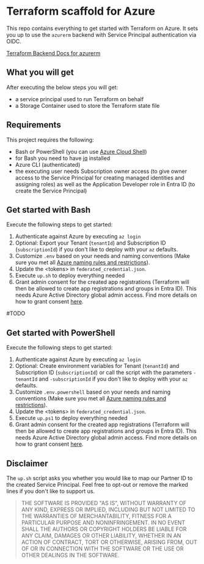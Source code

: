 # Terraform scaffold for Azure

This repo contains everything to get started with Terraform on Azure. It sets you up to use the `azurerm` backend with Service Principal authentication via OIDC.

[Terraform Backend Docs for azurerm](https://developer.hashicorp.com/terraform/language/settings/backends/azurerm#backend-azure-ad-service-principal-or-user-assigned-managed-identity-via-oidc-workload-identity-federation)

## What you will get
After executing the below steps you will get:

- a service principal used to run Terraform on behalf
- a Storage Container used to store the Terraform state file

## Requirements

This project requires the following:

- Bash or PowerShell (you can use [Azure Cloud Shell](http://shell.azure.com/))
- for Bash you need to have [jq](https://stedolan.github.io/jq/) installed
- Azure CLI (authenticated)
- the executing user needs Subscription owner access (to give owner access to the Service Principal for creating managed identities and assigning roles) as well as the Application Developer role in Entra ID (to create the Service Principal)

## Get started with Bash

Execute the following steps to get started:

1. Authenticate against Azure by executing `az login`
1. Optional: Export your Tenant (`tenantId`) and Subscription ID (`subscriptionId`) if you don't like to deploy with your `az` defaults.
1. Customize `.env` based on your needs and naming conventions (Make sure you met all [Azure naming rules and restrictions](https://docs.microsoft.com/azure/azure-resource-manager/management/resource-name-rules)).
1. Update the \<tokens> in `federated_credential.json`.
1. Execute `up.sh` to deploy everything needed
1. Grant admin consent for the created app registrations (Terraform will then be allowed to create app registrations and groups in Entra ID). This needs Azure Active Directory global admin access. Find more details on how to grant consent [here](https://docs.microsoft.com/en-us/azure/active-directory/manage-apps/grant-admin-consent).

#TODO
## Get started with PowerShell

Execute the following steps to get started:

1. Authenticate against Azure by executing `az login`
1. Optional: Create environment variables for Tenant (`tenantId`) and Subscription ID (`subscriptionId`) or call the script with the parameters `-tenantId` and `-subscriptionId` if you don't like to deploy with your `az` defaults.
1. Customize `.env.powershell` based on your needs and naming conventions (Make sure you met all [Azure naming rules and restrictions](https://docs.microsoft.com/azure/azure-resource-manager/management/resource-name-rules)).
1. Update the \<tokens> in `federated_credential.json`.
1. Execute `up.ps1` to deploy everything needed
1. Grant admin consent for the created app registrations (Terraform will then be allowed to create app registrations and groups in Entra ID). This needs Azure Active Directory global admin access. Find more details on how to grant consent [here](https://docs.microsoft.com/en-us/azure/active-directory/manage-apps/grant-admin-consent).


## Disclaimer

The `up.sh` script asks you whether you would like to map our Partner ID to the created Service Principal. Feel free to opt-out or remove the marked lines if you don't like to support us.

> THE SOFTWARE IS PROVIDED "AS IS", WITHOUT WARRANTY OF ANY KIND, EXPRESS OR IMPLIED, INCLUDING BUT NOT LIMITED TO THE WARRANTIES OF MERCHANTABILITY, FITNESS FOR A PARTICULAR PURPOSE AND NONINFRINGEMENT. IN NO EVENT SHALL THE AUTHORS OR COPYRIGHT HOLDERS BE LIABLE FOR ANY CLAIM, DAMAGES OR OTHER LIABILITY, WHETHER IN AN ACTION OF CONTRACT, TORT OR OTHERWISE, ARISING FROM, OUT OF OR IN CONNECTION WITH THE SOFTWARE OR THE USE OR OTHER DEALINGS IN THE SOFTWARE.
